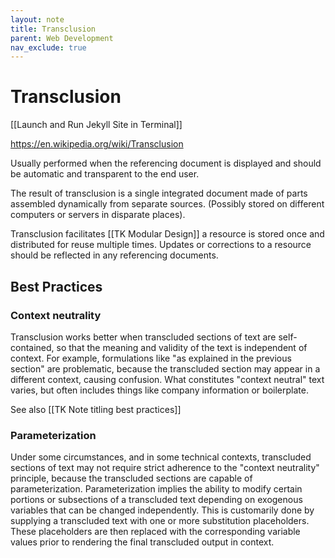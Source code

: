 ```yaml
---
layout: note
title: Transclusion
parent: Web Development
nav_exclude: true
---
```

# Transclusion
[[Launch and Run Jekyll Site in Terminal]]

https://en.wikipedia.org/wiki/Transclusion

Usually performed when the referencing document is displayed and should be automatic and transparent to the end user.

The result of transclusion is a single integrated document made of parts assembled dynamically from separate sources. (Possibly stored on different computers or servers in disparate places).

Transclusion facilitates [[TK Modular Design]] a resource is stored once and distributed for reuse multiple times. Updates or corrections to a resource should be reflected in any referencing documents.

## Best Practices
### Context neutrality
Transclusion works better when transcluded sections of text are self-contained, so that the meaning and validity of the text is independent of context. For example, formulations like "as explained in the previous section" are problematic, because the transcluded section may appear in a different context, causing confusion. What constitutes "context neutral" text varies, but often includes things like company information or boilerplate.

See also [[TK Note titling best practices]]

### Parameterization
Under some circumstances, and in some technical contexts, transcluded sections of text may not require strict adherence to the "context neutrality" principle, because the transcluded sections are capable of parameterization. Parameterization implies the ability to modify certain portions or subsections of a transcluded text depending on exogenous variables that can be changed independently. This is customarily done by supplying a transcluded text with one or more substitution placeholders. These placeholders are then replaced with the corresponding variable values prior to rendering the final transcluded output in context.
